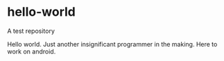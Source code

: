 # hello-world
A test repository

Hello world. Just another insignificant programmer in the making.
Here to work on android.

